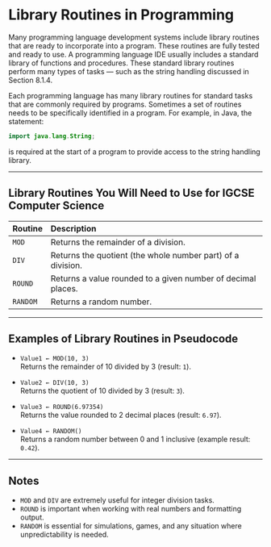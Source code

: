 # Library Routines in Programming

Many programming language development systems include library routines that are ready to incorporate into a program. These routines are fully tested and ready to use. A programming language IDE usually includes a standard library of functions and procedures. These standard library routines perform many types of tasks — such as the string handling discussed in Section 8.1.4.

Each programming language has many library routines for standard tasks that are commonly required by programs. Sometimes a set of routines needs to be specifically identified in a program. For example, in Java, the statement:

```java
import java.lang.String;
```

is required at the start of a program to provide access to the string handling library.

---

## Library Routines You Will Need to Use for IGCSE Computer Science

| Routine | Description |
|:--------|:------------|
| `MOD`   | Returns the remainder of a division. |
| `DIV`   | Returns the quotient (the whole number part) of a division. |
| `ROUND` | Returns a value rounded to a given number of decimal places. |
| `RANDOM`| Returns a random number. |

---

## Examples of Library Routines in Pseudocode

- `Value1 ← MOD(10, 3)`  
  Returns the remainder of 10 divided by 3 (result: `1`).

- `Value2 ← DIV(10, 3)`  
  Returns the quotient of 10 divided by 3 (result: `3`).

- `Value3 ← ROUND(6.97354)`  
  Returns the value rounded to 2 decimal places (result: `6.97`).

- `Value4 ← RANDOM()`  
  Returns a random number between 0 and 1 inclusive (example result: `0.42`).

---

## Notes

- `MOD` and `DIV` are extremely useful for integer division tasks.
- `ROUND` is important when working with real numbers and formatting output.
- `RANDOM` is essential for simulations, games, and any situation where unpredictability is needed.
